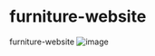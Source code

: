 # furniture-website
furniture-website
![image](https://github.com/nabinjana-dsc/furniture-website/assets/120771456/68e0813b-7267-44ba-940e-0d39723d6a29)
